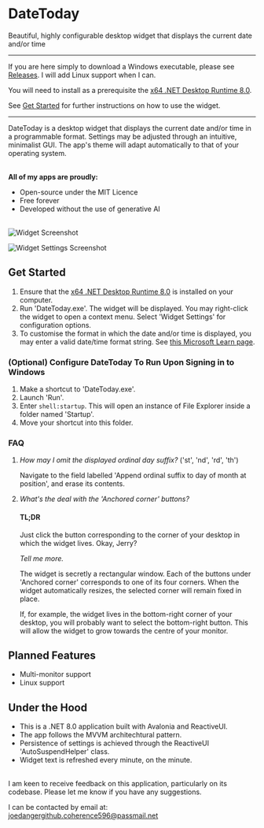 # DateToday
Beautiful, highly configurable desktop widget that displays the current date and/or time

---

If you are here simply to download a Windows executable, please see [Releases](https://github.com/JosiahDanger/DateToday/releases/). I will add Linux support when I can.

You will need to install as a prerequisite the [x64 .NET Desktop Runtime 8.0](https://dotnet.microsoft.com/en-us/download/dotnet/8.0).

See [Get Started](https://github.com/JosiahDanger/DateToday/tree/master?tab=readme-ov-file#get-started) for further instructions on how to use the widget.
  
---

DateToday is a desktop widget that displays the current date and/or time in a programmable format. Settings may be adjusted through an intuitive, minimalist GUI. The app's theme will adapt automatically to that of your operating system.

\
**All of my apps are proudly:**
- Open-source under the MIT Licence
- Free forever
- Developed without the use of generative AI

\
![Widget Screenshot](https://github.com/user-attachments/assets/43626d79-c1b2-4a98-8f4c-03e79050b469)

![Widget Settings Screenshot](https://github.com/user-attachments/assets/23b8b084-291a-4eb9-a0f2-1eb2b60b651e)

## Get Started

1. Ensure that the [x64 .NET Desktop Runtime 8.0](https://dotnet.microsoft.com/en-us/download/dotnet/8.0) is installed on your computer.
2. Run 'DateToday.exe'. The widget will be displayed. You may right-click the widget to open a context menu. Select 'Widget Settings' for configuration options.
3. To customise the format in which the date and/or time is displayed, you may enter a valid date/time format string. See [this Microsoft Learn page](https://learn.microsoft.com/dotnet/standard/base-types/custom-date-and-time-format-strings).

### (Optional) Configure DateToday To Run Upon Signing in to Windows

1. Make a shortcut to 'DateToday.exe'.
2. Launch 'Run'.
3. Enter `shell:startup`. This will open an instance of File Explorer inside a folder named 'Startup'.
4. Move your shortcut into this folder.

### FAQ

1. *How may I omit the displayed ordinal day suffix?* ('st', 'nd', 'rd', 'th')

   Navigate to the field labelled 'Append ordinal suffix to day of month at position', and erase its contents.

2. *What's the deal with the 'Anchored corner' buttons?*

   #### TL;DR
   Just click the button corresponding to the corner of your desktop in which the widget lives. Okay, Jerry?

   *Tell me more.*

   The widget is secretly a rectangular window. Each of the buttons under 'Anchored corner' corresponds to one of its four corners. When the widget automatically resizes, the selected corner will remain fixed in place.

   If, for example, the widget lives in the bottom-right corner of your desktop, you will probably want to select the bottom-right button. This will allow the widget to grow towards the centre of your monitor.

## Planned Features
- Multi-monitor support
- Linux support
    
## Under the Hood
- This is a .NET 8.0 application built with Avalonia and ReactiveUI.
- The app follows the MVVM architechtural pattern.
- Persistence of settings is achieved through the ReactiveUI 'AutoSuspendHelper' class.
- Widget text is refreshed every minute, on the minute.

\
I am keen to receive feedback on this application, particularly on its codebase. Please let me know if you have any suggestions.

I can be contacted by email at: joedangergithub.coherence596@passmail.net
